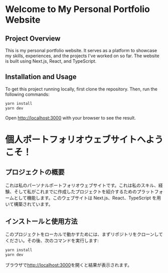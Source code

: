 # Welcome to My Personal Portfolio Website

## Project Overview

This is my personal portfolio website. It serves as a platform to showcase my skills, experiences, and the projects I've worked on so far. The website is built using Next.js, React, and TypeScript.

## Installation and Usage

To get this project running locally, first clone the repository. Then, run the following commands:

```bash
yarn install
yarn dev
```

Open [http://localhost:3000](http://localhost:3000) with your browser to see the result.

# 個人ポートフォリオウェブサイトへようこそ！

## プロジェクトの概要

これは私のパーソナルポートフォリオウェブサイトです。これは私のスキル、経験、そして私がこれまでに作成したプロジェクトを紹介するためのプラットフォームとして機能します。このウェブサイトは Next.js、React、TypeScript を用いて構築されています。

## インストールと使用方法

このプロジェクトをローカルで動かすためには、まずリポジトリをクローンしてください。その後、次のコマンドを実行します:

```bash
yarn install
yarn dev
```

ブラウザで[http://localhost:3000](http://localhost:3000)を開くと結果が表示されます。
